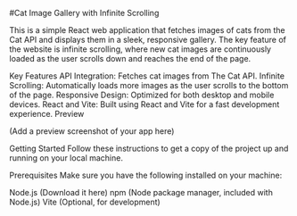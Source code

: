 #Cat Image Gallery with Infinite Scrolling

This is a simple React web application that fetches images of cats from the Cat API and displays them in a sleek, responsive gallery. The key feature of the website is infinite scrolling, where new cat images are continuously loaded as the user scrolls down and reaches the end of the page.

Key Features
API Integration: Fetches cat images from The Cat API.
Infinite Scrolling: Automatically loads more images as the user scrolls to the bottom of the page.
Responsive Design: Optimized for both desktop and mobile devices.
React and Vite: Built using React and Vite for a fast development experience.
Preview

(Add a preview screenshot of your app here)

Getting Started
Follow these instructions to get a copy of the project up and running on your local machine.

Prerequisites
Make sure you have the following installed on your machine:

Node.js (Download it here)
npm (Node package manager, included with Node.js)
Vite (Optional, for development)
